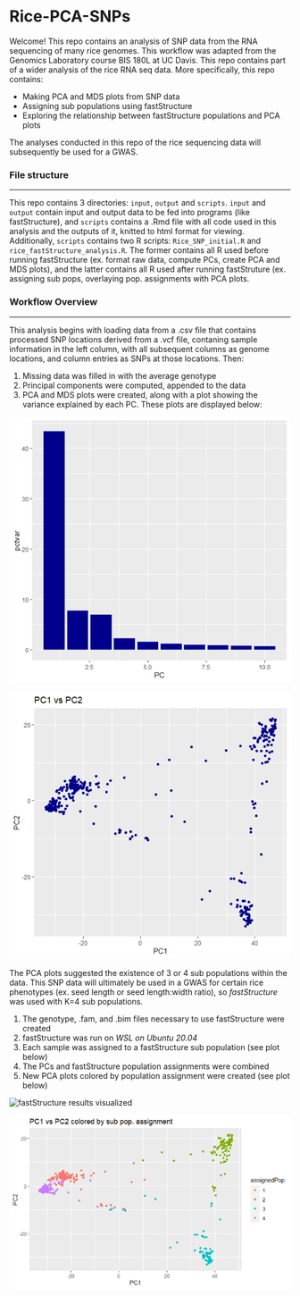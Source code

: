 # Rice-PCA-SNPs



Welcome! This repo contains an analysis of SNP data from the RNA sequencing of many rice genomes. This workflow was adapted from the Genomics Laboratory course BIS 180L at UC Davis. This repo contains part of a wider analysis of the rice RNA seq data. More specifically, this repo contains:

* Making PCA and MDS plots from SNP data
* Assigning sub populations using fastStructure
* Exploring the relationship between fastStructure populations and PCA plots

The analyses conducted in this repo of the rice sequencing data will subsequently be used for a GWAS.


### File structure
---

This repo contains 3 directories: `input`, `output` and `scripts`. `input` and `output` contain input and output data to be fed into programs (like fastStructure), and `scripts` contains a .Rmd file with all code used in this analysis and the outputs of it, knitted to html format for viewing. Additionally, `scripts` contains two R scripts: `Rice_SNP_initial.R` and `rice_fastStructure_analysis.R`. The former contains all R used before running fastStructure (ex. format raw data, compute PCs, create PCA and MDS plots), and the latter contains all R used after running fastStruture (ex. assigning sub pops, overlaying pop. assignments with PCA plots.

### Workflow Overview
---

This analysis begins with loading data from a .csv file that contains processed SNP locations derived from a .vcf file, contaning sample information in the left column, with all subsequent columns as genome locations, and column entries as SNPs at those locations. Then:

1. Missing data was filled in with the average genotype
2. Principal components were computed, appended to the data
3. PCA and MDS plots were created, along with a plot showing the variance explained by each PC. These plots are displayed below:

![plot showing the percenatage of variance explained by each PC](pctvar.png)

![PCA plot](pca1.png)

The PCA plots suggested the existence of 3 or 4 sub populations within the data. This SNP data will ultimately be used in a GWAS for certain rice phenotypes (ex. seed length or seed length:width ratio), so _fastStructure_ was used with K=4 sub populations.

1. The genotype, .fam, and .bim files necessary to use fastStructure were created
2. fastStructure was run on _WSL on Ubuntu 20.04_
3. Each sample was assigned to a fastStructure sub population (see plot below)
4. The PCs and fastStructure population assignments were combined
5. New PCA plots colored by population assignment were created (see plot below)

![fastStructure results visualized](fastresults.png)

![new PCA plot colored by pop. assignment](pca_pops)


